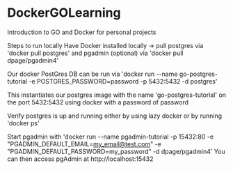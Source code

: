 # DockerGOLearning
Introduction to GO and Docker for personal projects

Steps to run locally
Have Docker installed locally -> pull postgres via 'docker pull postgres' and pgadmin (optional) via 'docker pull dpage/pgadmin4'

Our docker PostGres DB can be run via 'docker run --name go-postgres-tutorial -e POSTGRES_PASSWORD=password -p 5432:5432 -d postgres'

This instantiates our postgres image with the name 'go-postgres-tutorial' on the port 5432:5432 using docker with a password of password

Verify postgres is up and running either by using lazy docker or by running 'docker ps'

Start pgadmin with 'docker run --name pgadmin-tutorial -p 15432:80 -e "PGADMIN_DEFAULT_EMAIL=my_email@test.com" -e "PGADMIN_DEFAULT_PASSWORD=my_password" -d dpage/pgadmin4'
You can then access pgAdmin at http://localhost:15432

